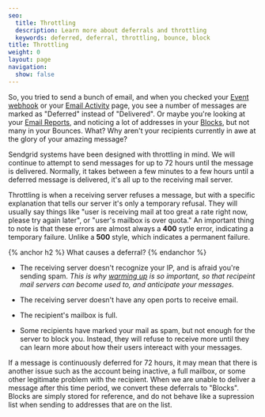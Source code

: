 ```yaml
---
seo:
  title: Throttling
  description: Learn more about deferrals and throttling
  keywords: deferred, deferral, throttling, bounce, block
title: Throttling
weight: 0
layout: page
navigation:
  show: false
---
```


So, you tried to send a bunch of email, and when you checked your [Event webhook]({{root_url}}/API_Reference/Webhooks/event.html) or your [Email Activity]({{root_url}}/User_Guide/Delivery_Metrics/email_activity.html) page, you see a number of messages are marked as "Deferred" instead of "Delivered". Or maybe you're looking at your [Email Reports]({{root_url}}/User_Guide/Delivery_Metrics/email_reports.html), and noticing a lot of addresses in your [Blocks]({{site.app_url}}/suppressions/blocks), but not many in your Bounces. What? Why aren't your recipients currently in awe at the glory of your amazing message?

Sendgrid systems have been designed with throttling in mind. We will continue to attempt to send messages for up to 72 hours until the message is delivered. Normally, it takes between a few minutes to a few hours until a deferred message is delivered, it's all up to the receiving mail server.

Throttling is when a receiving server refuses a message, but with a specific explanation that tells our server it's only a temporary refusal. They will usually say things like "user is receiving mail at too great a rate right now, please try again later", or "user's mailbox is over quota." An important thing to note is that these errors are almost always a **400** sytle error, indicating a temporary failure. Unlike a **500** style, which indicates a permanent failure. 

{% anchor h2 %}
What causes a deferral?
{% endanchor %}

-   The receiving server doesn't recognize your IP, and is afraid you're sending spam. *This is why [warming up]({{root_url}}/Classroom/Deliver/warming_up_ips.html) is so important, so that recipeint mail servers can become used to, and anticipate your messages.*

-   The receiving server doesn't have any open ports to receive email.

-   The recipient's mailbox is full.

-   Some recipients have marked your mail as spam, but not enough for the server to block you. Instead, they will refuse to receive more until they can learn more about how their users intereact with your messages.

If a message is continuously deferred for 72 hours, it may mean that there is another issue such as the account being inactive, a full mailbox, or some other legitimate problem with the recipient. When we are unable to deliver a message after this time period, we convert these deferrals to "Blocks". Blocks are simply stored for reference, and do not behave like a supression list when sending to addresses that are on the list. 

